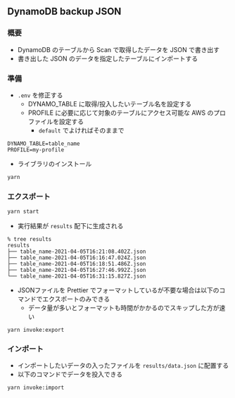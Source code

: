 ## DynamoDB backup JSON

### 概要

- DynamoDB のテーブルから Scan で取得したデータを JSON で書き出す
- 書き出した JSON のデータを指定したテーブルにインポートする

### 準備

- `.env` を修正する
    - DYNAMO_TABLE に取得/投入したいテーブル名を設定する
    - PROFILE に必要に応じて対象のテーブルにアクセス可能な AWS のプロファイルを設定する
        - `default` でよければそのままで

```
DYNAMO_TABLE=table_name
PROFILE=my-profile
```

- ライブラリのインストール

```sh
yarn
```

### エクスポート


```sh
yarn start
```

- 実行結果が `results` 配下に生成される

```
% tree results
results
├── table_name-2021-04-05T16:21:08.402Z.json
├── table_name-2021-04-05T16:16:47.024Z.json
├── table_name-2021-04-05T16:18:51.486Z.json
├── table_name-2021-04-05T16:27:46.992Z.json
└── table_name-2021-04-05T16:31:15.827Z.json
```

- JSONファイルを Prettier でフォーマットしているが不要な場合は以下のコマンドでエクスポートのみできる
    - データ量が多いとフォーマットも時間がかかるのでスキップした方が速い

```
yarn invoke:export
```

### インポート

- インポートしたいデータの入ったファイルを `results/data.json` に配置する
- 以下のコマンドでデータを投入できる

```
yarn invoke:import
```


